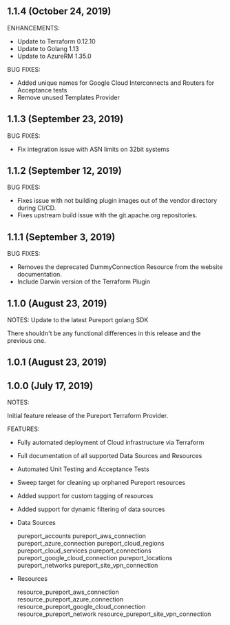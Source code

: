 ## 1.1.4 (October 24, 2019)

ENHANCEMENTS:
 * Update to Terraform 0.12.10
 * Update to Golang 1.13
 * Update to AzureRM 1.35.0

BUG FIXES:
 * Added unique names for Google Cloud Interconnects and Routers for Acceptance tests
 * Remove unused Templates Provider

## 1.1.3 (September 23, 2019)

BUG FIXES:
 * Fix integration issue with ASN limits on 32bit systems

## 1.1.2 (September 12, 2019)

BUG FIXES:
 * Fixes issue with not building plugin images out of the vendor directory during CI/CD.
 * Fixes upstream build issue with the git.apache.org repositories.

## 1.1.1 (September 3, 2019)

BUG FIXES:
 * Removes the deprecated DummyConnection Resource from the website documentation.
 * Include Darwin version of the Terraform Plugin

## 1.1.0 (August 23, 2019)

NOTES:
Update to the latest Pureport golang SDK

There shouldn't be any functional differences in this release and the previous one.

## 1.0.1 (August 23, 2019)


## 1.0.0 (July 17, 2019)

NOTES:

Initial feature release of the Pureport Terraform Provider.

FEATURES:

 * Fully automated deployment of Cloud infrastructure via Terraform
 * Full documentation of all supported Data Sources and Resources
 * Automated Unit Testing and Acceptance Tests
 * Sweep target for cleaning up orphaned Pureport resources
 * Added support for custom tagging of resources
 * Added support for dynamic filtering of data sources

 * Data Sources

    pureport_accounts
    pureport_aws_connection
    pureport_azure_connection
    pureport_cloud_regions
    pureport_cloud_services
    pureport_connections
    pureport_google_cloud_connection
    pureport_locations
    pureport_networks
    pureport_site_vpn_connection

 * Resources

    resource_pureport_aws_connection
    resource_pureport_azure_connection
    resource_pureport_google_cloud_connection
    resource_pureport_network
    resource_pureport_site_vpn_connection
